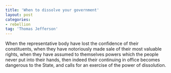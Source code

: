 ```yaml
---
title: 'When to dissolve your government'
layout: post
categories:
- rebellion
tag: 'Thomas Jefferson'
---
```


When the representative body have lost the confidence of their constituents, when they have notoriously made sale of their most valuable rights, when they have assumed to themselves powers which the people never put into their hands, then indeed their continuing in office becomes dangerous to the State, and calls for an exercise of the power of dissolution.
